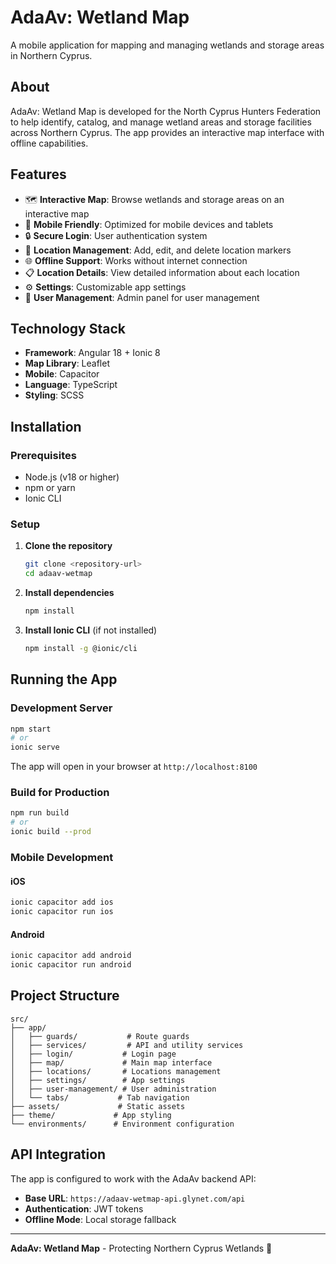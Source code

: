 # AdaAv: Wetland Map

A mobile application for mapping and managing wetlands and storage areas in Northern Cyprus.

## About

AdaAv: Wetland Map is developed for the North Cyprus Hunters Federation to help identify, catalog, and manage wetland areas and storage facilities across Northern Cyprus. The app provides an interactive map interface with offline capabilities.

## Features

- 🗺️ **Interactive Map**: Browse wetlands and storage areas on an interactive map
- 📱 **Mobile Friendly**: Optimized for mobile devices and tablets
- 🔒 **Secure Login**: User authentication system
- 📍 **Location Management**: Add, edit, and delete location markers
- 🌐 **Offline Support**: Works without internet connection
- 📋 **Location Details**: View detailed information about each location
- ⚙️ **Settings**: Customizable app settings
- 👥 **User Management**: Admin panel for user management

## Technology Stack

- **Framework**: Angular 18 + Ionic 8
- **Map Library**: Leaflet
- **Mobile**: Capacitor
- **Language**: TypeScript
- **Styling**: SCSS

## Installation

### Prerequisites

- Node.js (v18 or higher)
- npm or yarn
- Ionic CLI

### Setup

1. **Clone the repository**
   ```bash
   git clone <repository-url>
   cd adaav-wetmap
   ```

2. **Install dependencies**
   ```bash
   npm install
   ```

3. **Install Ionic CLI** (if not installed)
   ```bash
   npm install -g @ionic/cli
   ```

## Running the App

### Development Server

```bash
npm start
# or
ionic serve
```

The app will open in your browser at `http://localhost:8100`

### Build for Production

```bash
npm run build
# or
ionic build --prod
```

### Mobile Development

#### iOS
```bash
ionic capacitor add ios
ionic capacitor run ios
```

#### Android
```bash
ionic capacitor add android
ionic capacitor run android
```

## Project Structure

```
src/
├── app/
│   ├── guards/           # Route guards
│   ├── services/         # API and utility services
│   ├── login/           # Login page
│   ├── map/             # Main map interface
│   ├── locations/       # Locations management
│   ├── settings/        # App settings
│   ├── user-management/ # User administration
│   └── tabs/           # Tab navigation
├── assets/             # Static assets
├── theme/             # App styling
└── environments/      # Environment configuration
```

## API Integration

The app is configured to work with the AdaAv backend API:
- **Base URL**: `https://adaav-wetmap-api.glynet.com/api`
- **Authentication**: JWT tokens
- **Offline Mode**: Local storage fallback

---

**AdaAv: Wetland Map** - Protecting Northern Cyprus Wetlands 🌿
